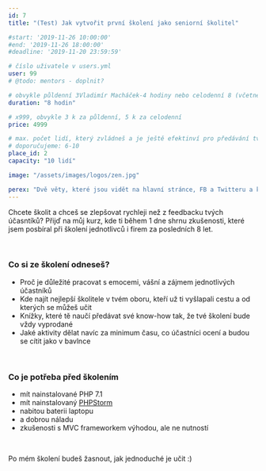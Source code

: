 ```yaml
---
id: 7
title: "(Test) Jak vytvořit první školení jako seniorní školitel"

#start: '2019-11-26 10:00:00'
#end: '2019-11-26 18:00:00'
#deadline: '2019-11-20 23:59:59'

# číslo uživatele v users.yml
user: 99
# @todo: mentors - doplnit?

# obvykle půldenní 3Vladimír Macháček-4 hodiny nebo celodenní 8 (včetně oběda)
duration: "8 hodin"

# x999, obvykle 3 k za půldenní, 5 k za celodenní
price: 4999

# max. počet lidí, který zvládneš a je ještě efektinví pro předávání tvého know-how
# doporučujeme: 6-10
place_id: 2
capacity: "10 lidí"

image: "/assets/images/logos/zen.jpg"

perex: "Dvě věty, které jsou vidět na hlavní stránce, FB a Twitteru a které vás chytnou za oči. Po tomhle školneí získáš náskok před konkurencí, který bys sám budoval 6 měsíců. "
---
```


Chcete školit a chceš se zlepšovat rychleji než z feedbacku tvých účasntíků? Přijď na můj kurz, kde ti během 1 dne shrnu zkušenosti, které jsem posbíral při školení jednotlivců i firem za posledních 8 let.

<br>

### Co si ze školení odneseš?

- Proč je důležité pracovat s emocemi, vášní a zájmem jednotlivých účastníků
- Kde najít nejlepší školitele v tvém oboru, kteří už ti vyšlapali cestu a od kterých se můžeš učit
- Knížky, které tě naučí předávat své know-how tak, že tvé školení bude vždy vyprodané
- Jaké aktivity dělat navíc za minimum času, co účastníci ocení a budou se cítit jako v bavlnce

<br>

### Co je potřeba před školením

- mít nainstalované PHP 7.1
- mít nainstalovaný [PHPStorm](https://www.jetbrains.com/phpstorm/download/)
- nabitou baterii laptopu
- a dobrou náladu
- zkušenosti s MVC frameworkem výhodou, ale ne nutností

<br>

Po mém školení budeš žasnout, jak jednoduché je učit :)

